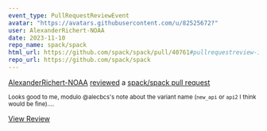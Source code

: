 ```yaml
---
event_type: PullRequestReviewEvent
avatar: "https://avatars.githubusercontent.com/u/82525672?"
user: AlexanderRichert-NOAA
date: 2023-11-10
repo_name: spack/spack
html_url: https://github.com/spack/spack/pull/40761#pullrequestreview-1723751039
repo_url: https://github.com/spack/spack
---
```


<a href='https://github.com/AlexanderRichert-NOAA' target='_blank'>AlexanderRichert-NOAA</a> <a href='https://github.com/spack/spack/pull/40761#pullrequestreview-1723751039' target='_blank'>reviewed</a> a <a href='https://github.com/spack/spack/pull/40761' target='_blank'>spack/spack pull request</a>

<small>Looks good to me, modulo @alecbcs's note about the variant name (`new_api` or `api2` I think would be fine)....</small>

<a href='https://github.com/spack/spack/pull/40761#pullrequestreview-1723751039' target='_blank'>View Review</a>